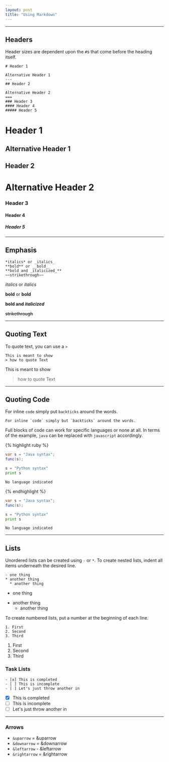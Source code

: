 ```yaml
---
layout: post
title: "Using Markdown"
---
```

---
## Headers
Header sizes are dependent upon the `#`s that come before the heading itself.

```
# Header 1

Alternative Header 1
---
## Header 2

Alternative Header 2
===
### Header 3
#### Header 4
##### Header 5

```
# Header 1

Alternative Header 1
---
## Header 2

Alternative Header 2
===
### Header 3
#### Header 4
##### Header 5
---
## Emphasis
```
*italics* or _italics_
**bold** or __bold__
**bold and _italicized_**
~~strikethrough~~
```
*italics* or _italics_

**bold** or __bold__

**bold and _italicized_**

~~strikethrough~~

---
## Quoting Text
To quote text, you can use a `>`
```
This is meant to show
> how to quote Text
```
This is meant to show
> how to quote Text

---
## Quoting Code
For inline `code` simply put `backticks` around the words.
```
For inline `code` simply but `backticks` around the words.
```
Full blocks of code can work for specific languages or none at all.  In terms of the example,
`java` can be replaced with `javascript` accordingly.

{% highlight ruby %}
```java
var s = "Java syntax";
func(s);
```

```python
s = "Python syntax"
print s
```

```
No language indicated
```
{% endhighlight %}

```java
var s = "Java syntax";
func(s);
```
```python
s = "Python syntax"
print s
```
```
No language indicated
```

---
## Lists
Unordered lists can be created using `-` or `*`.  To create nested lists, indent
all items underneath the desired line.
```
- one thing
* another thing
  * another thing
```
- one thing
* another thing
  * another thing

To create numbered lists, put a number at the beginning of each line.

```
1. First
2. Second
3. Third
```

1. First
2. Second
3. Third

### Task Lists

```
- [x] This is completed
- [ ] This is incomplete
- [ ] Let's just throw another in
```
- [x] This is completed
- [ ] This is incomplete
- [ ] Let's just throw another in

---
### Arrows
* `&uparrow` = &uparrow
* `&downarrow` = &downarrow
* `&leftarrow` - &leftarrow
* `&rightarrow` = &rightarrow
